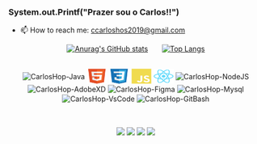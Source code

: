 ### System.out.Printf("Prazer sou o Carlos!!")

- 📫 How to reach me: ccarloshos2019@gmail.com

<div align="center">
  <a href="https://github.com/carlosHop">
    
  [![Anurag's GitHub stats](https://github-readme-stats.vercel.app/api?username=CarlosHop&show_icons=true&theme=tokyo)](https://github.com/CarlosHop/github-readme-stats) &nbsp; &nbsp; &nbsp; [![Top Langs](https://github-readme-stats.vercel.app/api/top-langs/?username=CarlosHop&langs_count=8=true&theme=tokyo)](https://github.com/CarlosHop/github-readme-stats)
    
</div>
  
<div style="display: inline_block" align="center"><br>
  <img align="center" alt="CarlosHop-Java" height="30" width="40" src="https://cdn.jsdelivr.net/gh/devicons/devicon/icons/java/java-original-wordmark.svg" />
  <img align="center" alt="CarlosHop-HTML" height="30" width="40" src="https://raw.githubusercontent.com/devicons/devicon/master/icons/html5/html5-original.svg">
  <img align="center" alt="CarlosHop-CSS" height="30" width="40" src="https://raw.githubusercontent.com/devicons/devicon/master/icons/css3/css3-original.svg">
  <img align="center" alt="CarlosHop-Js" height="30" width="40" src="https://raw.githubusercontent.com/devicons/devicon/master/icons/javascript/javascript-plain.svg">
  <img align="center" alt="CarlosHop-React" height="30" width="40" src="https://raw.githubusercontent.com/devicons/devicon/master/icons/react/react-original.svg">
  <img align="center" alt="CarlosHop-NodeJS" height="30" width="40" src="https://icongr.am/devicon/nodejs-original.svg?size=128&color=currentColor" />
  <img align="center" alt="CarlosHop-AdobeXD" height="30" width="40" src="https://icongr.am/simple/adobexd.svg?size=128&color=currentColor&colored=false" />
  <img align="center" alt="CarlosHop-Figma" height="30" width="40" src="https://cdn.jsdelivr.net/gh/devicons/devicon/icons/figma/figma-original.svg" />
  <img align="center" alt="CarlosHop-Mysql" height="30" width="40" src="https://cdn.jsdelivr.net/gh/devicons/devicon/icons/mysql/mysql-original.svg" />
  <img align="center" alt="CarlosHop-VsCode" height="30" width="40" src="https://cdn.jsdelivr.net/gh/devicons/devicon/icons/vscode/vscode-original.svg" />
  <img align="center" alt="CarlosHop-GitBash" height="30" width="40" src="https://icongr.am/devicon/git-original.svg?size=128&color=currentColor" />
</div>
  
  ##
  
<div style="display: inline_block" align="center"><br>
  <img align="center" src="https://img.shields.io/badge/WhatsApp-25D366?style=for-the-badge&logo=whatsapp&logoColor=white" target="_blank"></a>
  <img align="center" src="https://img.shields.io/badge/-Instagram-%23E4405F?style=for-the-badge&logo=instagram&logoColor=white" target="_blank"></a>
  <img align="center" src="https://img.shields.io/badge/Discord-7289DA?style=for-the-badge&logo=discord&logoColor=white" target="_blank"></a> 
  <img align="center" src="https://img.shields.io/badge/-LinkedIn-%230077B5?style=for-the-badge&logo=linkedin&logoColor=white" target="_blank"></a>
</div>
